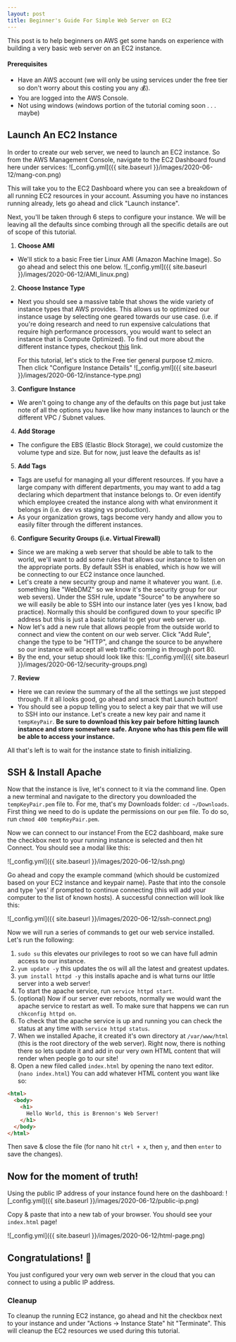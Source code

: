 ```yaml
---
layout: post
title: Beginner's Guide For Simple Web Server on EC2
---
```


This post is to help beginners on AWS get some hands on experience with building a very basic web server on an EC2 instance.

#### Prerequisites
- Have an AWS account (we will only be using services under the free tier so don't worry about this costing you any 💰).
- You are logged into the AWS Console.
- Not using windows (windows portion of the tutorial coming soon . . . maybe)

## Launch An EC2 Instance
In order to create our web server, we need to launch an EC2 instance. So from the AWS Management Console, navigate to the EC2 Dashboard found here under services:
![_config.yml]({{ site.baseurl }}/images/2020-06-12/mang-con.png)

This will take you to the EC2 Dashboard where you can see a breakdown of all running EC2 resources in your account. Assuming you have no instances running already, lets go ahead and click "Launch instance".

Next, you'll be taken through 6 steps to configure your instance. We will be leaving all the defaults since combing through all the specific details are out of scope of this tutorial.

1. **Choose AMI**
  - We'll stick to a basic Free tier Linux AMI (Amazon Machine Image). So go ahead and select this one below.
  ![_config.yml]({{ site.baseurl }}/images/2020-06-12/AMI_linux.png)

2. **Choose Instance Type**
  - Next you should see a massive table that shows the wide variety of instance types that AWS provides. This allows us to optimized our instance usage by selecting one geared towards our use case. (i.e. if you're doing research and need to run expensive calculations that require high performance processors, you would want to select an instance that is Compute Optimized). To find out more about the different instance types, checkout [this](https://aws.amazon.com/ec2/instance-types/) link.

    For this tutorial, let's stick to the Free tier general purpose t2.micro. Then click "Configure Instance Details"
  ![_config.yml]({{ site.baseurl }}/images/2020-06-12/instance-type.png)

3. **Configure Instance**
  - We aren't going to change any of the defaults on this page but just take note of all the options you have like how many instances to launch or the different VPC / Subnet values.

4. **Add Storage**
  - The configure the EBS (Elastic Block Storage), we could customize the volume type and size. But for now, just leave the defaults as is!

5. **Add Tags**
  - Tags are useful for managing all your different resources. If you have a large company with different departments, you may want to add a tag declaring which department that instance belongs to. Or even identify which employee created the instance along with what environment it belongs in (i.e. dev vs staging vs production).
  - As your organization grows, tags become very handy and allow you to easily filter through the different instances.

6. **Configure Security Groups (i.e. Virtual Firewall)**
  - Since we are making a web server that should be able to talk to the world, we'll want to add some rules that allows our instance to listen on the appropriate ports. By default SSH is enabled, which is how we will be connecting to our EC2 instance once launched.
  - Let's create a new security group and name it whatever you want. (i.e. something like "WebDMZ" so we know it's the security group for our web severs). Under the SSH rule, update "Source" to be anywhere so we will easily be able to SSH into our instance later (yes yes I know, bad practice). Normally this should be configured down to your specific IP address but this is just a basic tutorial to get your web server up.
  - Now let's add a new rule that allows people from the outside world to connect and view the content on our web server. Click "Add Rule", change the type to be "HTTP", and change the source to be anywhere so our instance will accept all web traffic coming in through port 80.
  - By the end, your setup should look like this:
  ![_config.yml]({{ site.baseurl }}/images/2020-06-12/security-groups.png)


7. **Review**
  - Here we can review the summary of the all the settings we just stepped through. If it all looks good, go ahead and smack that Launch button!
  - You should see a popup telling you to select a key pair that we will use to SSH into our instance. Let's create a new key pair and name it `tempKeyPair`. **Be sure to download this key pair before hitting launch instance and store somewhere safe. Anyone who has this pem file will be able to access your instance.**

  All that's left is to wait for the instance state to finish initializing.

## SSH & Install Apache

Now that the instance is live, let's connect to it via the command line. Open a new terminal and navigate to the directory you downloaded the `tempKeyPair.pem` file to. For me, that's my Downloads folder: `cd ~/Downloads`.
First thing we need to do is update the permissions on our `pem` file. To do so, run `chmod 400 tempKeyPair.pem`.

Now we can connect to our instance! From the EC2 dashboard, make sure the checkbox next to your running instance is selected and then hit Connect. You should see a modal like this:

![_config.yml]({{ site.baseurl }}/images/2020-06-12/ssh.png)

Go ahead and copy the example command (which should be customized based on your EC2 instance and keypair name). Paste that into the console and type 'yes' if prompted to continue connecting (this will add your computer to the list of known hosts). A successful connection will look like this:

![_config.yml]({{ site.baseurl }}/images/2020-06-12/ssh-connect.png)

Now we will run a series of commands to get our web service installed. Let's run the following:
1. `sudo su` this elevates our privileges to root so we can have full admin access to our instance.
2. `yum update -y` this updates the os will all the latest and greatest updates.
3. `yum install httpd -y` this installs apache and is what turns our little server into a web server!
4. To start the apache service, run `service httpd start`.
5. (optional) Now if our server ever reboots, normally we would want the apache service to restart as well. To make sure that happens we can run `chkconfig httpd on`.
6. To check that the apache service is up and running you can check the status at any time with `service httpd status`.
7. When we installed Apache, it created it's own directory at `/var/www/html` (this is the root directory of the web server). Right now, there is nothing there so lets update it and add in our very own HTML content that will render when people go to our site!
8. Open a new filed called `index.html` by opening the nano text editor. (`nano index.html`)
You can add whatever HTML content you want like so:

```html
<html>
  <body>
    <h1>
      Hello World, this is Brennon's Web Server!
    </h1>
  </body>
</html>
```
Then save & close the file (for nano hit `ctrl + x`, then `y`, and then `enter` to save the changes).

## Now for the moment of truth!
 Using the public IP address of your instance found here on the dashboard:
![_config.yml]({{ site.baseurl }}/images/2020-06-12/public-ip.png)

Copy & paste that into a new tab of your browser. You should see your `index.html` page!

![_config.yml]({{ site.baseurl }}/images/2020-06-12/html-page.png)

## Congratulations! 🎉
 You just configured your very own web server in the cloud that you can connect to using a public IP address.

### Cleanup
To cleanup the running EC2 instance, go ahead and hit the checkbox next to your instance and under "Actions -> Instance State" hit "Terminate". This will cleanup the EC2 resources we used during this tutorial.
